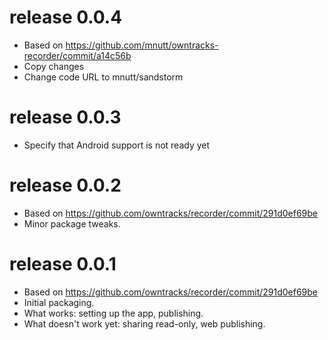 # release 0.0.4
* Based on https://github.com/mnutt/owntracks-recorder/commit/a14c56b
* Copy changes
* Change code URL to mnutt/sandstorm

# release 0.0.3
* Specify that Android support is not ready yet

# release 0.0.2
* Based on https://github.com/owntracks/recorder/commit/291d0ef69be
* Minor package tweaks.

# release 0.0.1
* Based on https://github.com/owntracks/recorder/commit/291d0ef69be
* Initial packaging.
* What works: setting up the app, publishing.
* What doesn't work yet: sharing read-only, web publishing.
